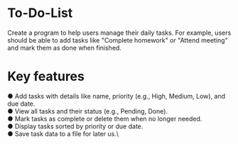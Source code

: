# To-Do-List
Create a program to help users manage their daily tasks. For example, users should be able to add tasks like "Complete homework" or "Attend meeting" and mark them as done when finished.
# Key features
● Add tasks with details like name, priority (e.g., High, Medium, Low), and due date.\
● View all tasks and their status (e.g., Pending, Done).\
● Mark tasks as complete or delete them when no longer needed.\
● Display tasks sorted by priority or due date.\
● Save task data to a file for later us.\
